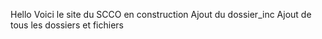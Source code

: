 Hello
Voici le site du SCCO en construction
Ajout du dossier_inc
Ajout de tous les dossiers et fichiers
